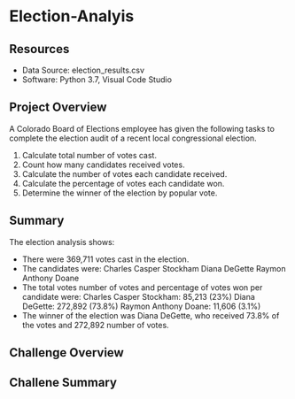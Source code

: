 # Election-Analyis

## Resources
- Data Source: election_results.csv
- Software: Python 3.7, Visual Code Studio

## Project Overview
A Colorado Board of Elections employee has given the following tasks to complete the election audit of a recent local congressional election. 

1. Calculate total number of votes cast.
2. Count how many candidates received votes.
3. Calculate the number of votes each candidate received.
4. Calculate the percentage of votes each candidate won.
5. Determine the winner of the election by popular vote.

## Summary
The election analysis shows:
- There were 369,711 votes cast in the election.
- The candidates were:
    Charles Casper Stockham
    Diana DeGette
    Raymon Anthony Doane
- The total votes number of votes and percentage of votes won per candidate were:
    Charles Casper Stockham: 85,213 (23%)
    Diana DeGette: 272,892 (73.8%)
    Raymon Anthony Doane: 11,606 (3.1%)
- The winner of the election was Diana DeGette, who received 73.8% of the votes and 272,892 number of votes.

## Challenge Overview

## Challene Summary
   
 
   
